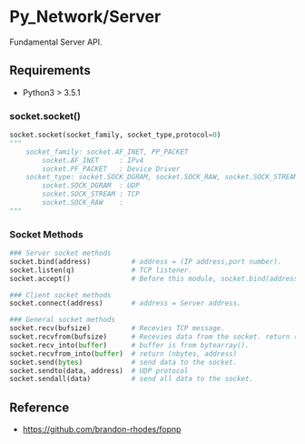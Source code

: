 # Py_Network/Server
Fundamental Server API.

## Requirements
- Python3 > 3.5.1

### socket.socket()
```python
socket.socket(socket_family, socket_type,protocol=0)
"""
    socket_family: socket.AF_INET, PP_PACKET
        socket.AF_INET     : IPv4
        socket.PF_PACKET   : Device Driver
    socket_type: socket.SOCK_DGRAM, socket.SOCK_RAW, socket.SOCK_STREAM
        socket.SOCK_DGRAM  : UDP
        socket.SOCK_STREAM : TCP   
        socket.SOCK_RAW    : 
"""
```
### Socket Methods
```python
### Server socket methods
socket.bind(address)          # address = (IP address,port number).
socket.listen(q)              # TCP listener.
socket.accept()               # Before this module, socket.bind(address) socket.listen(q).

### Client socket methods
socket.connect(address)       # address = Server address.

### General socket methods
socket.recv(bufsize)          # Recevies TCP message.
socket.recvfrom(bufsize)      # Recevies data from the socket. return (data, address)
socket.recv_into(buffer)      # buffer is from bytearray().
socket.recvfrom_into(buffer)  # return (nbytes, address)
socket.send(bytes)            # send data to the socket.
socket.sendto(data, address)  # UDP protocol
socket.sendall(data)          # send all data to the socket.
```

## Reference
- https://github.com/brandon-rhodes/fopnp

